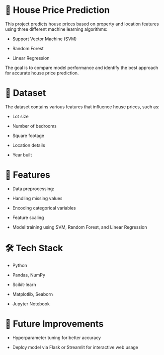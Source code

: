 # 🏡 House Price Prediction

This project predicts house prices based on property and location features using three different machine learning algorithms:

- Support Vector Machine (SVM)

- Random Forest

- Linear Regression

The goal is to compare model performance and identify the best approach for accurate house price prediction.


# 📂 Dataset

The dataset contains various features that influence house prices, such as:

- Lot size

- Number of bedrooms 

- Square footage

- Location details

- Year built
  

# 🚀 Features

- Data preprocessing:

- Handling missing values

- Encoding categorical variables

- Feature scaling

- Model training using SVM, Random Forest, and Linear Regression
  

# 🛠 Tech Stack

- Python

- Pandas, NumPy

- Scikit-learn

- Matplotlib, Seaborn

- Jupyter Notebook



# 📌 Future Improvements

- Hyperparameter tuning for better accuracy

- Deploy model via Flask or Streamlit for interactive web usage
